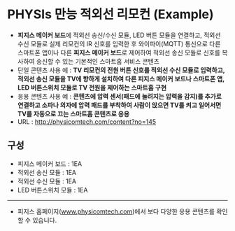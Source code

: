 PHYSIs 만능 적외선 리모컨 (Example)
==========================

- **피지스 메이커 보드**에 적외선 송신/수신 모듈, LED 버튼 모듈을 연결하고, 적외선 수신 모듈로 실제 리모컨의 IR 신호를 입력한 후 와이파이(MQTT) 통신으로 다른 스마트폰 앱이나 다른 **피지스 메이커 보드**로 제어하여 적외선 송신 모듈로 신호를 복사하여 송신할 수 있는 기본적인 스마트홈 서비스 콘텐츠
- 단일 콘텐츠 사용 예 : **TV 리모컨의 전원 버튼 신호를 적외선 수신 모듈로 입력하고, 적외선 송신 모듈을 TV에 향하게 설치하여 다른 피지스 메이커 보드나 스마트폰 앱, LED 버튼스위치 모듈로 TV 전원을 제어하는 스마트홈 구현**
- 응용 콘텐츠 사용 예 : **콘텐츠에 압력 센서(패드에 눌려지는 압력을 감지)를 추가로 연결하고 소파나 의자에 압력 패드를 부착하여 사람이 앉으면 TV를 켜고 일어서면 TV를 자동으로 끄는 스마트홈 콘텐츠로 응용**
- URL : http://physicomtech.com/content?no=145

구성
--------------------------
- 피지스 메이커 보드 : 1EA
- 적외선 송신 모듈 : 1EA
- 적외선 수신 모듈 : 1EA
- LED 버튼스위치 모듈 : 1EA
---------------------------
- 피지스 홈페이지(www.physicomtech.com)에서 보다 다양한 응용 콘텐츠를 확인할 수 있습니다.
